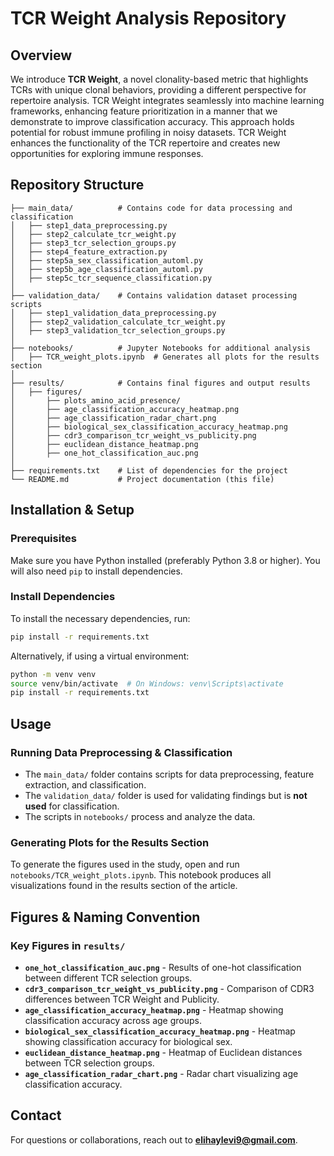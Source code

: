 # TCR Weight Analysis Repository

## Overview

We introduce **TCR Weight**, a novel clonality-based metric that highlights TCRs with unique clonal behaviors, providing a different perspective for repertoire analysis. TCR Weight integrates seamlessly into machine learning frameworks, enhancing feature prioritization in a manner that we demonstrate to improve classification accuracy. This approach holds potential for robust immune profiling in noisy datasets. TCR Weight enhances the functionality of the TCR repertoire and creates new opportunities for exploring immune responses.

## Repository Structure

```
├── main_data/          # Contains code for data processing and classification
│   ├── step1_data_preprocessing.py
│   ├── step2_calculate_tcr_weight.py
│   ├── step3_tcr_selection_groups.py
│   ├── step4_feature_extraction.py
│   ├── step5a_sex_classification_automl.py
│   ├── step5b_age_classification_automl.py
│   ├── step5c_tcr_sequence_classification.py
│
├── validation_data/    # Contains validation dataset processing scripts
│   ├── step1_validation_data_preprocessing.py
│   ├── step2_validation_calculate_tcr_weight.py
│   ├── step3_validation_tcr_selection_groups.py
│
├── notebooks/          # Jupyter Notebooks for additional analysis
│   ├── TCR_weight_plots.ipynb  # Generates all plots for the results section
│
├── results/            # Contains final figures and output results
│   ├── figures/
│       ├── plots_amino_acid_presence/
│       ├── age_classification_accuracy_heatmap.png
│       ├── age_classification_radar_chart.png
│       ├── biological_sex_classification_accuracy_heatmap.png
│       ├── cdr3_comparison_tcr_weight_vs_publicity.png
│       ├── euclidean_distance_heatmap.png
│       ├── one_hot_classification_auc.png
│
├── requirements.txt    # List of dependencies for the project
└── README.md           # Project documentation (this file)
```

## Installation & Setup

### Prerequisites

Make sure you have Python installed (preferably Python 3.8 or higher). You will also need `pip` to install dependencies.

### Install Dependencies

To install the necessary dependencies, run:

```bash
pip install -r requirements.txt
```

Alternatively, if using a virtual environment:

```bash
python -m venv venv
source venv/bin/activate  # On Windows: venv\Scripts\activate
pip install -r requirements.txt
```

## Usage

### Running Data Preprocessing & Classification

- The `main_data/` folder contains scripts for data preprocessing, feature extraction, and classification.
- The `validation_data/` folder is used for validating findings but is **not used** for classification.
- The scripts in `notebooks/` process and analyze the data.

### Generating Plots for the Results Section

To generate the figures used in the study, open and run `notebooks/TCR_weight_plots.ipynb`. This notebook produces all visualizations found in the results section of the article.

## Figures & Naming Convention

### Key Figures in `results/`

- **`one_hot_classification_auc.png`** - Results of one-hot classification between different TCR selection groups.
- **`cdr3_comparison_tcr_weight_vs_publicity.png`** - Comparison of CDR3 differences between TCR Weight and Publicity.
- **`age_classification_accuracy_heatmap.png`** - Heatmap showing classification accuracy across age groups.
- **`biological_sex_classification_accuracy_heatmap.png`** - Heatmap showing classification accuracy for biological sex.
- **`euclidean_distance_heatmap.png`** - Heatmap of Euclidean distances between TCR selection groups.
- **`age_classification_radar_chart.png`** - Radar chart visualizing age classification accuracy.

## Contact

For questions or collaborations, reach out to [**elihaylevi9@gmail.com**](mailto\:elihaylevi9@gmail.com).

